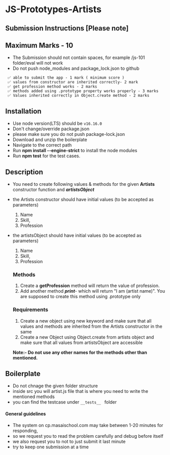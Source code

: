 # JS-Prototypes-Artists

## Submission Instructions [Please note]

## Maximum Marks - 10

- The Submission should not contain spaces, for example /js-101 folder/eval will not work
- Do not push node_modules and package_lock.json to github

```
 ✅ able to submit the app - 1 mark ( minimum score )
 ✅ values from constructor are inherited correctly- 2 mark
 ✅ get profession method works - 2 marks
 ✅ methods added using .prototype property works properly - 3 marks
 ✅ Values inherited correctly in Object.create method - 2 marks
```

## Installation

- Use node version(LTS) should be `v16.16.0`
- Don't change/override package.json
- please make sure you do not push package-lock.json
- Download and unzip the boilerplate
- Navigate to the correct path
- Run **npm install --engine-strict** to install the node modules
- Run **npm test** for the test cases.

## Description

- You need to create following values & methods for the given **Artists** constructor function and ***artistsObject***

- the Artists constructor should have initial values (to be accepted as parameters)
   1. Name
   2. Skill,
   3. Profession

- the artistsObject should have initial values (to be accepted as parameters)
   1. Name
   2. Skill,
   3. Profession
 
 
  ### Methods

  1. Create a **getProfession** method will return the value of profession.
  2. Add another method ***print***- which will return "I am (artist name)". You are supposed to create this method using .prototype only

  
  ### Requirements
  
  1. Create a new object using new keyword and make sure that all values and methods are inherited from the Artists constructor in the same
  2. Create a new Object using Object.create from artists object and make sure that all values from artistsObject are accessible 


  **Note:- Do not use any other names for the methods other than mentioned.**
  
  #### 

## Boilerplate

- Do not chnage the given folder structure
- inside src you will artist.js file that is where you need to write the mentioned methods
- you can find the testcase under ```__tests__ ``` folder

#### General guidelines

- The system on cp.masaischool.com may take between 1-20 minutes for responding,
- so we request you to read the problem carefully and debug before itself
- we also request you to not to just submit it last minute
- try to keep one submission at a time
